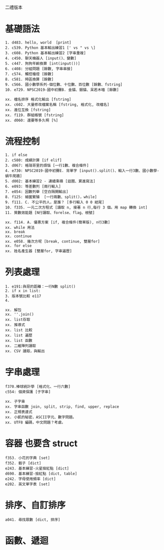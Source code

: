 二禮版本

# 基礎語法
    1. d483. hello, world  [print]
    2. c539. Python 基本輸出練習1 [' vs " vs \]
    3. c608. Python 基本輸出練習2 [字串重複]
    4. c450. 聊天機器人 [input()、變數]
    5. c447. 狗狗年齡換算 [int(input())]
    6. c408: 分組問題 [餘數, 字串串接]
    7. c574. 觸控檯燈 [餘數]
    8. c581. 時區換算 [餘數]
    9. c566. 國小數學系列-個位數、十位數、百位數 [餘數、fstring]
    10. e729. NPSC2019-國中初賽B. 金貓、銀貓、呆若木喵 [餘數]
    
    xx. 檔名排序 格式化輸出 [fstring]
    xx. c602. 大量修改檔案名稱 [fstring, 格式化, 改檔名]
    xx. 進位互換 [fstring]
    xx. f119. 群組帳號 [fstring]
    xx. d060: 還要等多久啊 [%]


# 流程控制
    1. if else
    2. c580: 成績計算 [if elif]
    3. d067: 格瑞哥里的煩惱 [一行1數、複合條件]
    4. e730: NPSC2019-國中初賽E. 背單字 [input().split()、輸入一行3數、國小數學-蝸牛爬牆]
    5. d002: 基本練習2 - 連續乘積 [迴圈、累進寫法]
    6. e093: 等差數列 [兩行輸入]
    7. e054: 因數列舉 [空白隔開輸出]
    8. f125: 細菌繁殖  [一行兩數、split()，while]
    9. f111. C. 不公平的人，是誰？ [多行輸入 0 0 結尾]
    10. f335. 一元二次方程式 [讀取 n, 接著 n 行,每行 3 個。用 map 轉換 int]
    11. 質數效能題 [N行讀取、forelse、flag、根號]

    xx. f114. A. 優惠方案 [if, 複合條件(簡單版), n行3數]
    xx. while 用法
    xx. break
    xx. continue
    xx. e058. 幾次方呢 [break, continue, 雙層for]
    xx. for else
    xx. 姓名產生器 [雙層for, 字串遍歷]


# 列表處理
    1. e191:與惡的距離：一行N數 split()
    2. if x in list: 
    3. 版本號比較 e117
    4. 

    xx. 解包
    xx. ''.join()
    xx. list存取
    xx. 推導式
    xx. list 比較
    xx. list 遍歷
    xx. list 函數
    xx. 二維陣列讀取
    xx. CSV 讀取，與輸出
    
# 字串處理
    f370.棒球統計學 [格式化、一行六數]
    c554: 個資保護 [子字串]

    xx. 子字串
    xx. 字串函數 join, split, strip, find, upper, replace
    xx. 正規表達式
    xx. 小凱的秘密，ASCII字元、數字問題。
    xx. UTF8 編碼，中文問題？考慮。

# 容器 也要含 struct 

    f353. 小花的字典 [set]
    f352. 骰子 [dict]
    e243. 基本練習-火星撿紅點 [dict]
    d690. 基本練習-撿紅點 [dict, table]
    e242. 字母使用頻率 [dict]
    e202. 英文單字表 [set]


# 排序、自訂排序
    a041. 尋找眾數 [dict, 排序]

# 函數、遞迴

